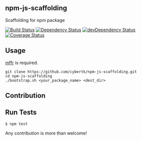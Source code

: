 ## npm-js-scaffolding

Scaffolding for npm package

[![Build Status](https://travis-ci.org/cybertk/npm-js-scaffolding.svg?branch=master)](https://travis-ci.org/cybertk/npm-js-scaffolding)
[![Dependency Status](https://david-dm.org/cybertk/npm-js-scaffolding.svg)](https://david-dm.org/cybertk/npm-js-scaffolding)
[![devDependency Status](https://david-dm.org/cybertk/npm-js-scaffolding/dev-status.svg)](https://david-dm.org/cybertk/npm-js-scaffolding#info=devDependencies)
[![Coverage Status](https://img.shields.io/coveralls/cybertk/npm-js-scaffolding.svg)](https://coveralls.io/r/cybertk/npm-js-scaffolding)

## Usage

[mffr][] is required.

    git clone https://github.com/cybertk/npm-js-scaffolding.git
    cd npm-js-scaffolding
    ./bootstrap.sh <your_package_name> <dest_dir>

[mffr]: https://github.com/cybertk/mffr

## Contribution

## Run Tests

    $ npm test

Any contribution is more than welcome!
